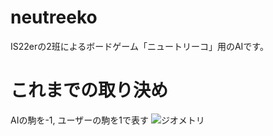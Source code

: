 # neutreeko
IS22erの2班によるボードゲーム「ニュートリーコ」用のAIです。

# これまでの取り決め
AIの駒を-1, ユーザーの駒を1で表す
![ジオメトリ](https://user-images.githubusercontent.com/79792475/142727582-45234b19-c525-463a-aea4-45e7ef3e4ed7.png)
